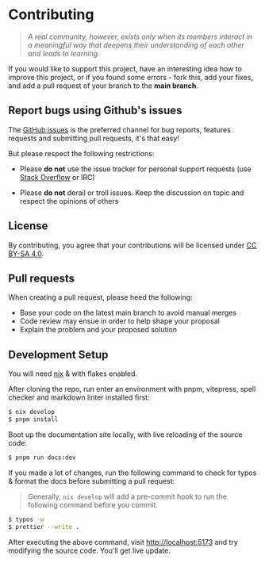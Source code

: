 # Contributing

> _A real community, however, exists only when its members interact in a meaningful way that deepens their understanding of each other and leads to learning._

If you would like to support this project, have an interesting idea how to improve this project, or if you found some errors - fork this, add your fixes, and add a pull request of your branch to the **main branch**.

## Report bugs using Github's issues

The [GitHub issues](https://github.com/ryan4yin/nixos-and-flakes-book/issues) is
the preferred channel for bug reports, features requests and submitting pull requests, it's that easy!

But please respect the following restrictions:

- Please **do not** use the issue tracker for personal support requests (use
  [Stack Overflow](https://stackoverflow.com) or IRC)

- Please **do not** derail or troll issues. Keep the discussion on topic and
  respect the opinions of others

## License

By contributing, you agree that your contributions will be licensed under [CC BY-SA 4.0](../LICENSE.md).

## Pull requests

When creating a pull request, please heed the following:

- Base your code on the latest main branch to avoid manual merges
- Code review may ensue in order to help shape your proposal
- Explain the problem and your proposed solution

## Development Setup

You will need [nix](https://github.com/NixOS/nix) & with flakes enabled.

After cloning the repo, run enter an environment with pnpm, vitepress, spell checker and markdown linter installed first:

```sh
$ nix develop
$ pnpm install
```

Boot up the documentation site locally, with live reloading of the source code:

```sh
$ pnpm run docs:dev
```

If you made a lot of changes, run the following command to check for typos & format the docs before submitting a pull request:

> Generally, `nix develop` will add a pre-commit hook to run the following command before you commit.

```sh
$ typos -w
$ prettier --write .
```

After executing the above command, visit <http://localhost:5173> and try modifying the source code. You'll get live update.
